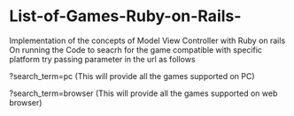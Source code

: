 # List-of-Games-Ruby-on-Rails-

Implementation of the concepts of Model View Controller with Ruby on rails
On running the Code to seacrh for the game compatible with specific platform 
try passing parameter in the url as follows

?search_term=pc
(This will provide all the games supported on PC)

?search_term=browser
(This will provide all the games supported on web browser)
